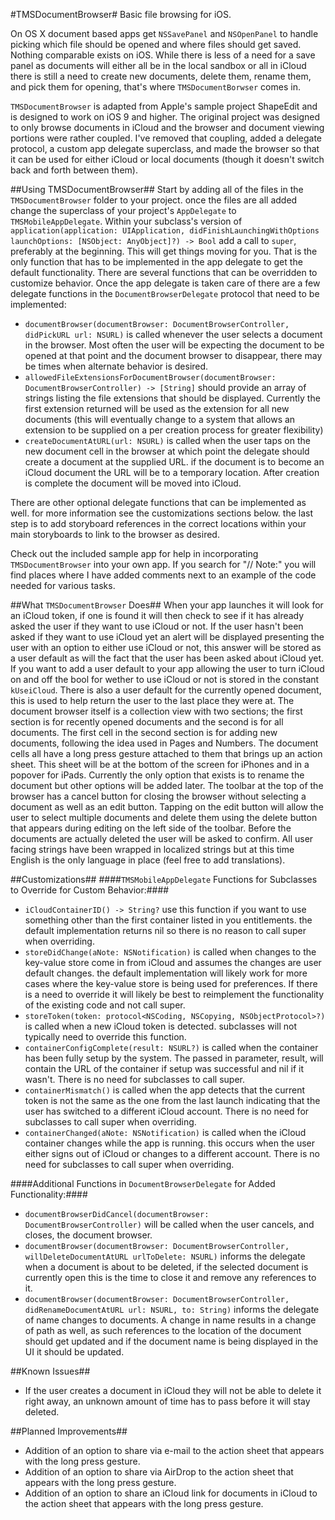 #TMSDocumentBrowser#
Basic file browsing for iOS.

On OS X document based apps get `NSSavePanel` and `NSOpenPanel` to handle picking which file should be opened and where files should get saved. Nothing comparable exists on iOS. While there is less of a need for a save panel as documents will either all be in the local sandbox or all in iCloud there is still a need to create new documents, delete them, rename them, and pick them for opening, that's where `TMSDocumentBorwser` comes in.

`TMSDocumentBrowser` is adapted from Apple's sample project ShapeEdit and is designed to work on iOS 9 and higher. The original project was designed to only browse documents in iCloud and the browser and document viewing portions were rather coupled. I've removed that coupling, added a delegate protocol, a custom app delegate superclass, and made the browser so that it can be used for either iCloud or local documents (though it doesn't switch back and forth between them).


##Using TMSDocumentBrowser##
Start by adding all of the files in the `TMSDocumentBrowser` folder to your project. once the files are all added change the superclass of your project's `AppDelegate` to `TMSMobileAppDelegate`. Within your subclass's version of `application(application: UIApplication, didFinishLaunchingWithOptions launchOptions: [NSObject: AnyObject]?) -> Bool` add a call to `super`, preferably at the beginning. This will get things moving for you. That is the only function that has to be implemented in the app delegate to get the default functionality. There are several functions that can be overridden to customize behavior.
Once the app delegate is taken care of there are a few delegate functions in the `DocumentBrowserDelegate` protocol that need to be implemented:

* `documentBrowser(documentBrowser: DocumentBrowserController, didPickURL url: NSURL)` is called whenever the user selects a document in the browser. Most often the user will be expecting the document to be opened at that point and the document browser to disappear, there may be times when alternate behavior is desired.
* `allowedFileExtensionsForDocumentBrowser(documentBrowser: DocumentBrowserController) -> [String]` should provide an array of strings listing the file extensions that should be displayed. Currently the first extension returned will be used as the extension for all new documents (this will eventually change to a system that allows an extension to be supplied on a per creation process for greater flexibility)
* `createDocumentAtURL(url: NSURL)` is called when the user taps on the new document cell in the browser at which point the delegate should create a document at the supplied URL. if the document is to become an iCloud document the URL will be to a temporary location. After creation is complete the document will be moved into iCloud.

There are other optional delegate functions that can be implemented as well. for more information see the customizations sections below.
the last step is to add storyboard references in the correct locations within your main storyboards to link to the browser as desired.

Check out the included sample app for help in incorporating `TMSDocumentBrowser` into your own app. If you search for "// Note:" you will find places where I have added comments next to an example of the code needed for various tasks.

##What `TMSDocumentBrowser` Does##
When your app launches it will look for an iCloud token, if one is found it will then check to see if it has already asked the user if they want to use iCloud or not. If the user hasn't been asked if they want to use iCloud yet an alert will be displayed presenting the user with an option to either use iCloud or not, this answer will be stored as a user default as will the fact that the user has been asked about iCloud yet. If you want to add a user default to your app allowing the user to turn iCloud on and off the bool for wether to use iCloud or not is stored in the constant `kUseiCloud`. There is also a user default for the currently opened document, this is used to help return the user to the last place they were at. 
The document browser itself is a collection view with two sections; the first section is for recently opened documents and the second is for all documents. The first cell in the second section is for adding new documents, following the idea used in Pages and Numbers. The document cells all have a long press gesture attached to them that brings up an action sheet. This sheet will be at the bottom of the screen for iPhones and in a popover for iPads. Currently the only option that exists is to rename the document but other options will be added later.
The toolbar at the top of the browser has a cancel button for closing the browser without selecting a document as well as an edit button. Tapping on the edit button will allow the user to select multiple documents and delete them using the delete button that appears during editing on the left side of the toolbar. Before the documents are actually deleted the user will be asked to confirm.
All user facing strings have been wrapped in localized strings but at this time English is the only language in place (feel free to add translations).

##Customizations##
####`TMSMobileAppDelegate` Functions for Subclasses to Override for Custom Behavior:####
* `iCloudContainerID() -> String?` use this function if you want to use something other than the first container listed in you entitlements. the default implementation returns nil so there is no reason to call super when overriding.
* `storeDidChange(aNote: NSNotification)` is called when changes to the key-value store come in from iCloud and assumes the changes are user default changes. the default implementation will likely work for more cases where the key-value store is being used for preferences. If there is a need to override it will likely be best to reimplement the functionality of the existing code and not call super.
* `storeToken(token: protocol<NSCoding, NSCopying, NSObjectProtocol>?)` is called when a new iCloud token is detected. subclasses will not typically need to override this function.
* `containerConfigComplete(result: NSURL?)` is called when the container has been fully setup by the system. The passed in parameter, result, will contain the URL of the container if setup was successful and nil if it wasn't. There is no need for subclasses to call super.
* `containerMismatch()` is called when the app detects that the current token is not the same as the one from the last launch indicating that the user has switched to a different iCloud account. There is no need for subclasses to call super when overriding.
* `containerChanged(aNote: NSNotification)` is called when the iCloud container changes while the app is running. this occurs when the user either signs out of iCloud or changes to a different account. There is no need for subclasses to call super when overriding.


####Additional Functions in `DocumentBrowserDelegate` for Added Functionality:####
* `documentBrowserDidCancel(documentBrowser: DocumentBrowserController)` will be called when the user cancels, and closes, the document browser.
* `documentBrowser(documentBrowser: DocumentBrowserController, willDeleteDocumentAtURL urlToDelete: NSURL)` informs the delegate when a document is about to be deleted, if the selected document is currently open this is the time to close it and remove any references to it.
* `documentBrowser(documentBrowser: DocumentBrowserController, didRenameDocumentAtURL url: NSURL, to: String)` informs the delegate of name changes to documents. A change in name results in a change of path as well, as such references to the location of the document should get updated and if the document name is being displayed in the UI it should be updated.



##Known Issues##
* If the user creates a document in iCloud they will not be able to delete it right away, an unknown amount of time has to pass before it will stay deleted.


##Planned Improvements##
* Addition of an option to share via e-mail to the action sheet that appears with the long press gesture.
* Addition of an option to share via AirDrop to the action sheet that appears with the long press gesture.
* Addition of an option to share an iCloud link for documents in iCloud to the action sheet that appears with the long press gesture.
